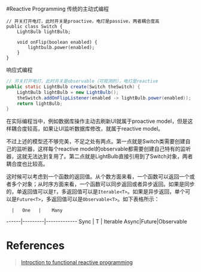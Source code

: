 #Reactive Programming
传统的主动式编程
```
// 开关打开电灯，此时开关是proactive，电灯是passive，两者耦合度高
public class Switch {
	LightBulb lightBulb;

	void onFlip(boolean enabled) {
		lightbulb.power(enabled);
	}
}
```
响应式编程
```java
// 开关打开电灯，此时开关是observable（可观测的），电灯是reactive
public static LightBulb create(Switch theSwitch) {
	LightBulb lightBulb = new LightBulb();
	theSwitch.addOnFlipListener(enabled -> lightBulb.power(enabled));
	return lightBulb;
}
```
在实际编程当中，例如数据库操作主动去刷新UI就属于proactive model，但是这样耦合度较高，如果让UI监听数据库修改，就属于reactive model。

不过上述的模型还不够完美，不足之处有两点。第一点就是Switch类需要创建自己的监听器，这样每个reactive model的observable都需要创建自己特有的监听器，这就无法达到复用了。第二点就是LightBulb直接引用到了Switch对象，两者耦合度也比较高。

这时候可以考虑到一个函数的返回值。从个数方面来看，一个函数可以返回一个或者多个对象；从时序方面来看，一个函数可以同步返回或者异步返回。如果是同步的，单返回值可以是`T`，多返回值可以是`Iterable<T>`。如果是异步返回，单个可以是`Future<T>`，多返回值可以是`Observable<T>`。如下表格所示：

      |   One   |    Many
------|---------|-------------
 Sync |    T    | Iterable<T>
 Async|Future<T>|Observable<T>

# References
> [Introction to functional reactive programming](http://blog.danlew.net/2017/07/27/an-introduction-to-functional-reactive-programming/)

